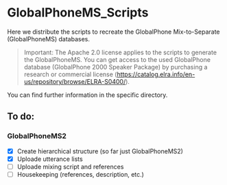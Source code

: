 # GlobalPhoneMS_Scripts
Here we distribute the scripts to recreate the GlobalPhone Mix-to-Separate (GlobalPhoneMS) databases.

> Important: The Apache 2.0 license applies to the scripts to generate the GlobalPhoneMS. You can get access to the used GlobalPhone database (GlobalPhone 2000 Speaker Package) by purchasing a research or commercial license (https://catalog.elra.info/en-us/repository/browse/ELRA-S0400/).

You can find further information in the specific directory.  

## To do:
### GlobalPhoneMS2
- [x] Create hierarchical structure (so far just GlobalPhoneMS2)
- [x] Uploade utterance lists
- [ ] Uploade mixing script and references
- [ ] Housekeeping (references, description, etc.)
